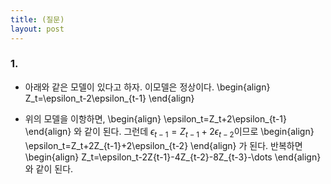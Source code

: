 ```yaml
---
title: (질문) 
layout: post
---
```


### 1. 
- 아래와 같은 모델이 있다고 하자. 이모델은 정상이다. 
\begin{align}
Z_t=\epsilon_t-2\epsilon_{t-1}
\end{align}

- 위의 모델을 이항하면, 
\begin{align}
\epsilon_t=Z_t+2\epsilon_{t-1}
\end{align}
와 같이 된다. 그런데 $\epsilon_{t-1}=Z_{t-1}+2\epsilon_{t-2}$이므로 
\begin{align}
\epsilon_t=Z_t+2Z_{t-1}+2\epsilon_{t-2}
\end{align}
가 된다. 반복하면 
\begin{align}
Z_t=\epsilon_t-2Z{t-1}-4Z_{t-2}-8Z_{t-3}-\dots
\end{align}
와 같이 된다. 